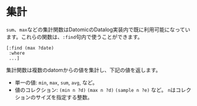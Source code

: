 # 集計

`sum`、`max`などの集計関数はDatomicのDatalog実装内で既に利用可能になっています。これらの関数は、`:find`句内で使うことができます。

    [:find (max ?date)
     :where
     ...]

集計関数は複数のdatomからの値を集計し、下記の値を返します。

* 単一の値: `min`, `max`, `sum`, `avg`, など。
* 値のコレクション: `(min n ?d)` `(max n ?d)` `(sample n ?e)` など。 `n`はコレクションのサイズを指定する整数。
